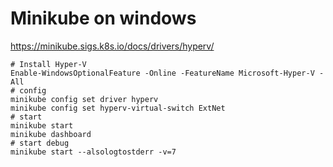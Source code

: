 # Minikube on windows

https://minikube.sigs.k8s.io/docs/drivers/hyperv/  
    
    # Install Hyper-V
    Enable-WindowsOptionalFeature -Online -FeatureName Microsoft-Hyper-V -All
    # config
    minikube config set driver hyperv
    minikube config set hyperv-virtual-switch ExtNet
    # start
    minikube start
    minikube dashboard
    # start debug 
    minikube start --alsologtostderr -v=7
